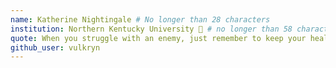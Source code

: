 ```yaml
---
name: Katherine Nightingale # No longer than 28 characters
institution: Northern Kentucky University 🚩 # no longer than 58 characters
quote: When you struggle with an enemy, just remember to keep your health above theirs. # no longer than 100 characters, avoid using quotes(") to guarantee the format remains the same.
github_user: vulkryn
---
```

